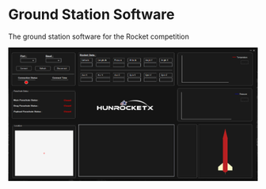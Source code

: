 # Ground Station Software
The ground station software for the Rocket competition

![myImage](https://github.com/turanbrkay/rocketGroundStation/blob/main/MyRealRocket/bin/Debug/myRealImage.PNG)
